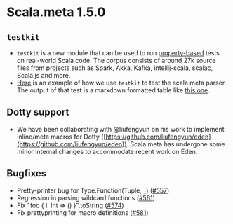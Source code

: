 # Scala.meta 1.5.0

## `testkit`

  * `testkit` is a new module that can be used to run
    [property-based](http://blog.jessitron.com/2013/04/property-based-testing-what-is-it.html)
    tests on real-world Scala code. The corpus consists of around 27k source files from projects
    such as Spark, Akka, Kafka, intellij-scala, scalac, Scala.js and more.
  * [Here](https://github.com/scalameta/scalameta/blob/92e416d6905b78f3dcbbd76c82b14f33eb88e0a0/scalameta/testkit/src/test/scala/scala/meta/testkit/ScalametaParserProperties.scala) is an example of how we use `testkit` to test the scala.meta parser.
    The output of that test is a markdown formatted table like [this one](https://github.com/scalameta/scalameta/issues/567#issuecomment-267074738).

## Dotty support

  * We have been collaborating with @liufengyun on his work to implement inline/meta macros for Dotty
    ([https://github.com/liufengyun/eden](https://github.com/liufengyun/eden)). Scala.meta has undergone
    some minor internal changes to accommodate recent work on Eden.

## Bugfixes

  * Pretty-printer bug for Type.Function(Tuple, _) ([#557](https://github.com/scalameta/scalameta/issues/557))
  * Regression in parsing wildcard functions ([#561](https://github.com/scalameta/scalameta/issues/561))
  * Fix "foo { i: Int => () }".toString ([#574](https://github.com/scalameta/scalameta/pull/574))
  * Fix prettyprinting for macro definitions ([#581](https://github.com/scalameta/scalameta/pull/581))
